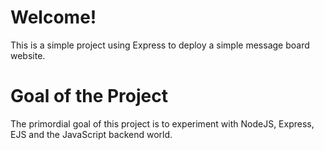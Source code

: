 # Welcome! 

This is a simple project using Express to deploy a simple message board website. 

# Goal of the Project 

The primordial goal of this project is to experiment with NodeJS, Express, EJS and the JavaScript backend world. 